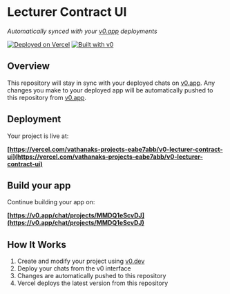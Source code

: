 # Lecturer Contract UI

*Automatically synced with your [v0.app](https://v0.app) deployments*

[![Deployed on Vercel](https://img.shields.io/badge/Deployed%20on-Vercel-black?style=for-the-badge&logo=vercel)](https://vercel.com/vathanaks-projects-eabe7abb/v0-lecturer-contract-ui)
[![Built with v0](https://img.shields.io/badge/Built%20with-v0.app-black?style=for-the-badge)](https://v0.app/chat/projects/MMDQ1eScvDJ)

## Overview

This repository will stay in sync with your deployed chats on [v0.app](https://v0.app).
Any changes you make to your deployed app will be automatically pushed to this repository from [v0.app](https://v0.app).

## Deployment

Your project is live at:

**[https://vercel.com/vathanaks-projects-eabe7abb/v0-lecturer-contract-ui](https://vercel.com/vathanaks-projects-eabe7abb/v0-lecturer-contract-ui)**

## Build your app

Continue building your app on:

**[https://v0.app/chat/projects/MMDQ1eScvDJ](https://v0.app/chat/projects/MMDQ1eScvDJ)**

## How It Works

1. Create and modify your project using [v0.dev](https://v0.dev)
2. Deploy your chats from the v0 interface
3. Changes are automatically pushed to this repository
4. Vercel deploys the latest version from this repository